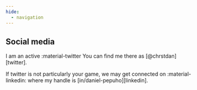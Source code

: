 ```yaml
---
hide:
  - navigation
---
```


## Social media

I am an active :material-twitter You can find me there as [@chrstdan][twitter].

If twitter is not particularly your game, we may get connected on :material-linkedin: where my handle is [in/daniel-pepuho][linkedin].
